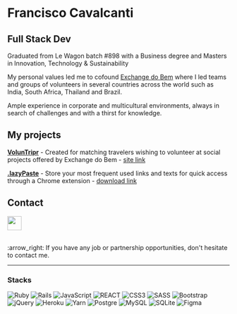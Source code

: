Francisco Cavalcanti
=====================================

Full Stack Dev
------------------

Graduated from Le Wagon batch #898 with a Business degree and Masters in Innovation, Technology & Sustainability 

My personal values led me to cofound [Exchange do Bem](https://www.exchangedobem.com) where I led teams and groups of volunteers in several countries across the world such as India, South Africa, Thailand and Brazil. 

Ample experience in corporate and multicultural environments, always in search of challenges and with a thirst for knowledge.

My projects
------------------

[**VolunTripr**](https://github.com/ryllerpadua/triper) - Created for matching travelers wishing to volunteer at social projects offered by Exchange do Bem - [site link](https://voluntripr.com)

[**.lazyPaste**](https://github.com/frcavalcanti/.lazyPaste) - Store your most frequent used links and texts for quick access through a Chrome extension - [download link](https://chrome.google.com/webstore/detail/lazypaste-copypaste-made/lcihbddlnmagmijpdjagepbgocchbggb)
<br>

Contact
------------------
<p align="left"> <a href="https://www.linkedin.com/in/franciscocavalcanti" target="_blank" rel="noreferrer"><img src="https://raw.githubusercontent.com/danielcranney/readme-generator/main/public/icons/socials/linkedin.svg" width="32" height="32" /></a></p>  


<br>
:arrow_right:  If you have any job or partnership opportunities, don't hesitate to contact me.

------------------

### Stacks

![Ruby](https://img.shields.io/badge/ruby-%23CC342D.svg?style=for-the-badge&logo=ruby&logoColor=white) ![Rails](https://img.shields.io/badge/rails-%23CC0000.svg?style=for-the-badge&logo=ruby-on-rails&logoColor=white) ![JavaScript](https://img.shields.io/badge/javascript-%23323330.svg?style=for-the-badge&logo=javascript&logoColor=%23F7DF1E) ![REACT](https://img.shields.io/badge/React-20232A?style=for-the-badge&logo=react&logoColor=61DAFB) ![CSS3](https://img.shields.io/badge/css3-%231572B6.svg?style=for-the-badge&logo=css3&logoColor=white) ![SASS](https://img.shields.io/badge/Sass-CC6699?style=for-the-badge&logo=sass&logoColor=white) ![Bootstrap](https://img.shields.io/badge/Bootstrap-563D7C?style=for-the-badge&logo=bootstrap&logoColor=white) ![jQuery](https://img.shields.io/badge/jquery-%230769AD.svg?style=for-the-badge&logo=jquery&logoColor=white) ![Heroku](https://img.shields.io/badge/heroku-%23430098.svg?style=for-the-badge&logo=heroku&logoColor=white) ![Yarn](https://img.shields.io/badge/yarn-%232C8EBB.svg?style=for-the-badge&logo=yarn&logoColor=white) ![Postgre](https://img.shields.io/badge/PostgreSQL-316192?style=for-the-badge&logo=postgresql&logoColor=white) ![MySQL](https://img.shields.io/badge/mysql-%2300f.svg?style=for-the-badge&logo=mysql&logoColor=white) ![SQLite](https://img.shields.io/badge/sqlite-%2307405e.svg?style=for-the-badge&logo=sqlite&logoColor=white) ![Figma](https://img.shields.io/badge/figma-%23F24E1E.svg?style=for-the-badge&logo=figma&logoColor=white) 

